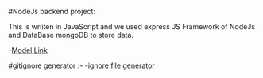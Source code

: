 #NodeJs backend project:

This is wriiten in JavaScript and we used express JS Framework of NodeJs and DataBase mongoDB to store data.

-[Model Link](https://app.eraser.io/workspace/YtPqZ1VogxGy1jzIDkzj)

#gitignore generator :-
-[ignore file generator](https://mrkandreev.name/snippets/gitignore-generator/)